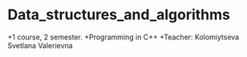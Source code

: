 # Data_structures_and_algorithms
+1 course, 2 semester. 
+Programming in C++
+Teacher: Kolomiytseva Svetlana Valerievna

